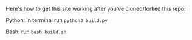 Here's how to get this site working after you've cloned/forked this repo:

Python: in terminal run `python3 build.py` 

Bash: run `bash build.sh`
